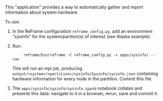 This "application" provides a way to automatically gather and report information about system hardware.

To use:
1. In the ReFrame configuration `reframe_config.py`, add an environment "sysinfo" for the system/parition(s) of interest (see Alaska example).
1. Run:

            reframe/bin/reframe -C reframe_config.py -c apps/sysinfo/ --run

   This will run an mpi job, producing `output/<system>/<partition>/sysinfo/Sysinfo/sysinfo.json` containing hardware information for every node in the partition. Commit this file.
1. The `apps/sysinfo/sysinfo/sysinfo.ipynb` notebook collates and presents this data: navigate to it in a browser, rerun, save and commit it.

